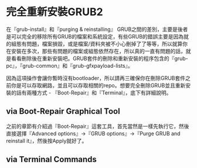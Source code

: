 # 完全重新安裝GRUB2

在『grub-install』和『purging & reinstalling』 GRUB之間的差別，主要是後者是可以完全的移除所有GRUB的檔案和系統設定，有些GRUB的錯誤主要是因為就的組態有問題，檔案損毀，或是檔案/資料夾被不小心刪掉了了等等，所以就算你在安裝在多次，那些有問題的檔案或組態依然存在，所以真的一直有問題的話，就是看看刪除後在重新安裝吧。GRUB套件的刪除和重新安裝的程序包含的『grub-pc』，『grub-common』和『grub-gfxpayload-lists』。

因為這項操作會讓你暫時沒有bootloader，所以請再三確保你在刪除GRUB套件之前你是可以存取網路，並且可以存取相關的repo。想要完全刪除GRUB並且重新安裝的話有兩種方式 - 『Boot-Repair』和『Terminal』，底下有詳細說明。

## via Boot-Repair Graphical Tool
之前的章節有介紹過『Boot-Repair』這套工具，首先當然是一樣先執行它，然後直接選擇『Advanced options』->『GRUB options』->『Purge GRUB and reinstall it』，然後按Apply就好了。

## via Terminal Commands